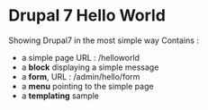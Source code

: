 # Drupal 7 Hello World

Showing Drupal7 in the most simple way
Contains : 
 - a simple page  URL : /helloworld
 - a **block** displaying a simple message
 - a **form**, URL : /admin/hello/form
 - a **menu** pointing to the simple page
 - a **templating** sample
